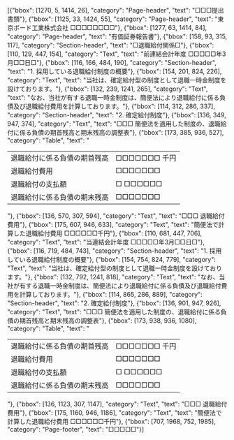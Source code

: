 [{"bbox": [1270, 5, 1414, 26], "category": "Page-header", "text": "□□□提出書類"}, {"bbox": [1125, 33, 1424, 55], "category": "Page-header", "text": "東京ボード工業株式会社 □□□□□□□□"}, {"bbox": [1277, 63, 1414, 84], "category": "Page-header", "text": "有価証券報告書"}, {"bbox": [158, 93, 315, 117], "category": "Section-header", "text": "□退職給付関係□"}, {"bbox": [110, 129, 447, 154], "category": "Text", "text": "前連結会計年度 □□□□□年3月□□日□"}, {"bbox": [116, 166, 484, 190], "category": "Section-header", "text": "1. 採用している退職給付制度の概要"}, {"bbox": [154, 201, 824, 226], "category": "Text", "text": "当社は、確定給付型の制度として退職一時金制度を設けております。"}, {"bbox": [132, 239, 1241, 265], "category": "Text", "text": "なお、当社が有する退職一時金制度は、簡便法により退職給付に係る負債及び退職給付費用を計算しております。"}, {"bbox": [114, 312, 286, 337], "category": "Section-header", "text": "2. 確定給付制度"}, {"bbox": [136, 349, 947, 374], "category": "Text", "text": "□□□ 簡便法を適用した制度の、退職給付に係る負債の期首残高と期末残高の調整表"}, {"bbox": [173, 385, 936, 527], "category": "Table", "text": "<table><tr><td>退職給付に係る負債の期首残高</td><td>□□□□□□□ 千円</td></tr><tr><td>退職給付費用</td><td>□□□□□□□</td></tr><tr><td>退職給付の支払額</td><td>□ □□□□□□</td></tr><tr><td>退職給付に係る負債の期末残高</td><td>□□□□□□□</td></tr></table>"}, {"bbox": [136, 570, 307, 594], "category": "Text", "text": "□□□ 退職給付費用"}, {"bbox": [175, 607, 946, 633], "category": "Text", "text": "簡便法で計算した退職給付費用 □□□□□□千円"}, {"bbox": [110, 681, 447, 706], "category": "Text", "text": "当連結会計年度 □□□□□年3月□□日□"}, {"bbox": [116, 719, 484, 743], "category": "Section-header", "text": "1. 採用している退職給付制度の概要"}, {"bbox": [154, 754, 824, 779], "category": "Text", "text": "当社は、確定給付型の制度として退職一時金制度を設けております。"}, {"bbox": [132, 792, 1241, 818], "category": "Text", "text": "なお、当社が有する退職一時金制度は、簡便法により退職給付に係る負債及び退職給付費用を計算しております。"}, {"bbox": [114, 865, 286, 889], "category": "Section-header", "text": "2. 確定給付制度"}, {"bbox": [136, 901, 947, 926], "category": "Text", "text": "□□□ 簡便法を適用した制度の、退職給付に係る負債の期首残高と期末残高の調整表"}, {"bbox": [173, 938, 936, 1080], "category": "Table", "text": "<table><tr><td>退職給付に係る負債の期首残高</td><td>□□□□□□□ 千円</td></tr><tr><td>退職給付費用</td><td>□□□□□□□</td></tr><tr><td>退職給付の支払額</td><td>□ □□□□□□</td></tr><tr><td>退職給付に係る負債の期末残高</td><td>□□□□□□□</td></tr></table>"}, {"bbox": [136, 1123, 307, 1147], "category": "Text", "text": "□□□ 退職給付費用"}, {"bbox": [175, 1160, 946, 1186], "category": "Text", "text": "簡便法で計算した退職給付費用 □□□□□□千円"}, {"bbox": [707, 1968, 752, 1985], "category": "Page-footer", "text": "□□□□□"}]